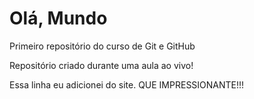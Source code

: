 # Olá, Mundo
 Primeiro repositório do curso de Git e GitHub

 Repositório criado durante uma aula ao vivo!

Essa linha eu adicionei do site. QUE IMPRESSIONANTE!!!
